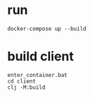 # run
    docker-compose up --build

# build client
    enter_container.bat
    cd client
    clj -M:build


